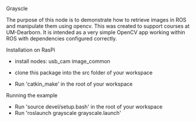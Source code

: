 Grayscle

The purpose of this node is to demonstrate how to retrieve images in ROS and manipulate them using opencv. This was created to support courses at UM-Dearborn. It is intended as a very simple OpenCV app working within ROS with dependencies configured correctly. 

Installation on RasPi
- install nodes:
  usb_cam
  image_common
 
- clone this package into the src folder of your workspace
- Run 'catkin_make' in the root of your workspace

Running the example
- Run 'source devel/setup.bash' in the root of your workspace
- Run 'roslaunch grayscale grayscale.launch'
